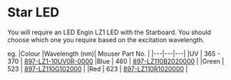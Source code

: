 # Star LED

You will require an LED Engin LZ1 LED with the Starboard.  You should choose which one you require based on the excitation wavelength.

eg. 
|Colour |Wavelength (nm)| Mouser Part No. |
|---|---|---|
|UV | 365 - 370 | [897-LZ1-10UV0R-0000](https://www.mouser.co.uk/ProductDetail/LED-Engin/LZ1-10UV0R-0000/?qs=P1JMDcb91o5%252BTa3J2FIx5Q%3D%3D)
|Blue | 460 | [897-LZ110B2020000](https://www.mouser.co.uk/ProductDetail/LED-Engin/LZ1-10B202-0000?qs=QhAb4EtQfbWOLKWBru6FXA%3D%3D) |
|Green | 523 | [897-LZ110G102000](https://www.mouser.co.uk/ProductDetail/LED-Engin/LZ1-10G102-0000?qs=QhAb4EtQfbUZK37Yw6q95g%3D%3D) |
|Red | 623 | [897-LZ110R1020000](https://www.mouser.co.uk/ProductDetail/LED-Engin/LZ1-10R102-0000?qs=QhAb4EtQfbUOXmBwg3w3fQ%3D%3D) |
